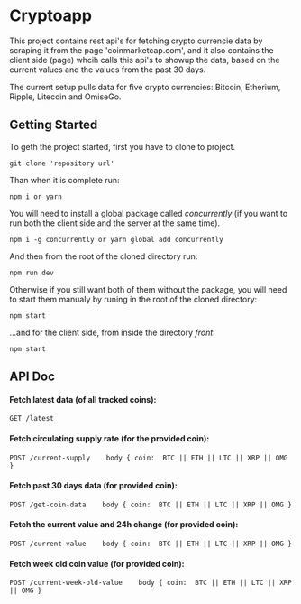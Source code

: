 # Cryptoapp

This project contains rest api's for fetching crypto currencie data by scraping it from the page 'coinmarketcap.com', and it also contains the client side (page) whcih calls this api's to showup the data, based on the current values and the values from the past 30 days.

The current setup pulls data for five crypto currencies: Bitcoin, Etherium, Ripple, Litecoin and OmiseGo.

## Getting Started

To geth the project started, first you have to clone to project.

```
git clone 'repository url'
```

Than when it is complete run:

```
npm i or yarn
```

You will need to install a global package called _concurrently_ (if you want to run both the client side and the server at the same time).

```
npm i -g concurrently or yarn global add concurrently
```

And then from the root of the cloned directory run:

```
npm run dev
```

Otherwise if you still want both of them without the package, you will need to start them manualy by runing in the root of the  cloned directory:

```
npm start
```

...and for the client side, from inside the directory _front_:

```
npm start
```

## API Doc

#### Fetch latest data (of all tracked coins):

```
GET /latest
```

#### Fetch circulating supply rate (for the provided coin):

```
POST /current-supply    body { coin:  BTC || ETH || LTC || XRP || OMG }
```

#### Fetch past 30 days data (for provided coin):

```
POST /get-coin-data    body { coin:  BTC || ETH || LTC || XRP || OMG }
```

#### Fetch the current value and 24h change (for provided coin):

```
POST /current-value    body { coin:  BTC || ETH || LTC || XRP || OMG }
```

#### Fetch week old coin value (for provided coin):

```
POST /current-week-old-value    body { coin:  BTC || ETH || LTC || XRP || OMG }
```
